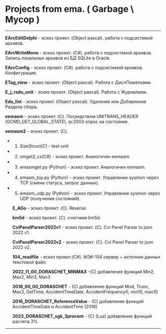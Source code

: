 # Projects from ema. ( Garbage \ Мусор )

----------------------------------

  **EArcEditDelphi** -  эскиз проект. (Object pascal). работа с подсистемой архивов.
  
  **EArcWriteMono** -  эскиз проект. (C#). работа с подсистемой архивов. Запись локальных архивов из БД SQLite в Oracle.
  
  **EArcConfig** -  эскиз проект. (C#). работа с подсистемой архивов. Конфигурация.

  **ETag_view** -  эскиз проект. (Object pascal). Работа с ДиспПометками.

  **E_j_rsdu_unit** -  эскиз проект. (Object pascal). Работа с Журналами.

  **Eda_list** -  эскиз проект. (Object pascal). Удаление или Добавление Раздела сбора.

  **eemasm** - эскиз проект. (C). Посредством UNITRANS_HEADER (GCMD_GET_GLOBAL_STATE), ip:2003 опрос на состояние.
  
  **eemasm2** - эскиз проект. (C).
 
* 1. SizeStruct(C) - test-unit
* 2. smget2_cs(C#)  - эскиз проект. Аналогичен eemasm.
* 3. emasmget.py (Python) - эскиз проект. Аналогичен eemasm.
* 4. emasm_tcp.py (Python) - эскиз проект. Управление sysmon через TCP (смена статуса, запрос данных).
* 5. emasm_udp.py (Python) - эскиз проект. Управление sysmon через UDP (получение состояний).

  **E_AGo** -  эскиз проект. (C). Reverse.

  **km5d** -  эскиз проект. (C). счетчики km5d.

  **CviPanelParser2022v1** -  эскиз проект. (C). Cvi Panel Parser to json 2022 v1.

  **CviPanelParser2022v2** -  эскиз проект. (C). Cvi Panel Parser to json 2022 v2.

  **104_readfile** -  эскиз проект.(C#). МЭК-104 сервер + источник данных текстовой файл.

  **2022_11_00_DORASCHET_MINMAX** -(C)  добавление функций Min2, Max2, Min3, Max3 

  **2018_00_00_DORASCHET**  - (C) добавление функций Mod, Trunc, Max3, GetTime, AccidentTimeDate, AccidentFrequency0, min10, max10

  **2016_DORASCHET_ReferenceValue** - (C) добавление функций AccidentTimeDate и AccidentTime (2016)

  **2023_DORASCHET_sgk_3procent** - (C) (Lua) добавление функций расчета 3%

-----------------------------------  